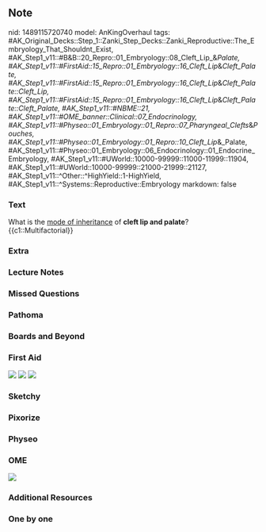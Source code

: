 ## Note
nid: 1489115720740
model: AnKingOverhaul
tags: #AK_Original_Decks::Step_1::Zanki_Step_Decks::Zanki_Reproductive::The_Embryology_That_Shouldnt_Exist, #AK_Step1_v11::#B&B::20_Repro::01_Embryology::08_Cleft_Lip_&_Palate, #AK_Step1_v11::#FirstAid::15_Repro::01_Embryology::16_Cleft_Lip_&_Cleft_Palate, #AK_Step1_v11::#FirstAid::15_Repro::01_Embryology::16_Cleft_Lip_&_Cleft_Palate::Cleft_Lip, #AK_Step1_v11::#FirstAid::15_Repro::01_Embryology::16_Cleft_Lip_&_Cleft_Palate::Cleft_Palate, #AK_Step1_v11::#NBME::21, #AK_Step1_v11::#OME_banner::Clinical::07_Endocrinology, #AK_Step1_v11::#Physeo::01_Embryology::01_Repro::07_Pharyngeal_Clefts_&_Pouches, #AK_Step1_v11::#Physeo::01_Embryology::01_Repro::10_Cleft_Lip_&_Palate, #AK_Step1_v11::#Physeo::01_Embryology::06_Endocrinology::01_Endocrine_Embryology, #AK_Step1_v11::#UWorld::10000-99999::11000-11999::11904, #AK_Step1_v11::#UWorld::10000-99999::21000-21999::21127, #AK_Step1_v11::^Other::^HighYield::1-HighYield, #AK_Step1_v11::^Systems::Reproductive::Embryology
markdown: false

### Text
<div>
  What is the <u>mode of inheritance</u> of <b>cleft lip and
  palate</b>?
</div>
<div>
  {{c1::Multifactorial}}
</div>

### Extra


### Lecture Notes


### Missed Questions


### Pathoma


### Boards and Beyond


### First Aid
<img src="tmp4bfdqV.png"> <img src="tmpHZFGD1.png"> <img src=
"tmpUZo2cE.png">

### Sketchy


### Pixorize


### Physeo


### OME
<div class="ome-widget">
  <a href=
  "https://onlinemeded.org/spa/endocrinology?ref=anki"><img src=
  "_OME_AnkiFlashcards_Topic_2.png"></a>
</div>

### Additional Resources


### One by one

